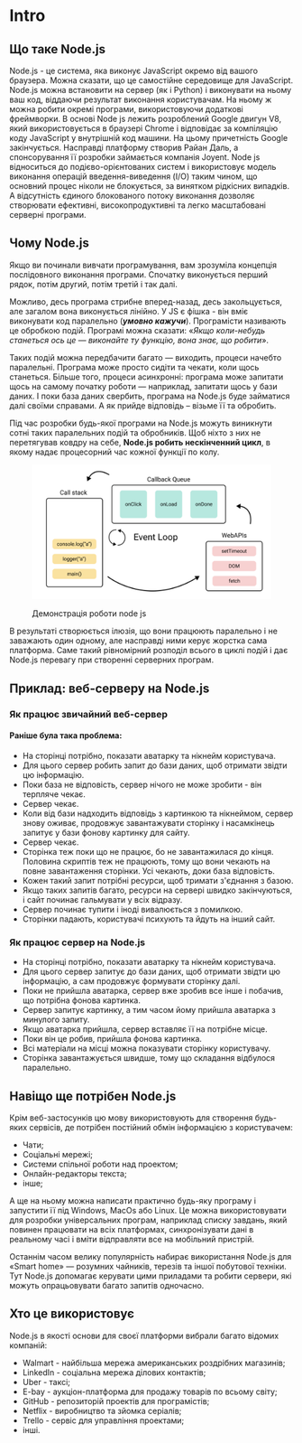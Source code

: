 # Intro

## Що таке Node.js

Node.js - це система, яка виконує JavaScript окремо від вашого браузера. Можна сказати, що це самостійне середовище для JavaScript. Node.js можна встановити на сервер (як і Python) і виконувати на ньому ваш код, віддаючи результат виконання користувачам. На ньому ж можна робити окремі програми, використовуючи додаткові фреймворки. В основі Node js лежить розроблений Google двигун V8, який використовується в браузері Chrome і відповідає за компіляцію коду JavaScript у внутрішній код машини. На цьому причетність Google закінчується. Насправді платформу створив Райан Даль, а спонсорування її розробки займається компанія Joyent. Node js відноситься до подієво-орієнтованих систем і використовує модель виконання операцій введення-виведення (I/O) таким чином, що основний процес ніколи не блокується, за винятком рідкісних випадків. А відсутність єдиного блокованого потоку виконання дозволяє створювати ефективні, високопродуктивні та легко масштабовані серверні програми.

## Чому Node.js&#x20;

Якщо ви починали вивчати програмування, вам зрозуміла концепція послідовного виконання програми. Спочатку виконується перший рядок, потім другий, потім третій і так далі.&#x20;

Можливо, десь програма стрибне вперед-назад, десь закольцується, але загалом вона виконується лінійно. У JS є фішка - він вміє виконувати код паралельно (_**умовно кажучи**_). Програмісти називають це обробкою подій. Програмі можна сказати: «_Якщо коли-небудь станеться ось це — виконайте ту функцію, вона знає, що робити_».&#x20;

Таких подій можна передбачити багато — виходить, процеси начебто паралельні. Програма може просто сидіти та чекати, коли щось станеться. Більше того, процеси асинхронні: програма може запитати щось на самому початку роботи — наприклад, запитати щось у бази даних. І поки база даних свербить, програма на Node.js буде займатися далі своїми справами. А як прийде відповідь – візьме її та обробить.&#x20;

Під час розробки будь-якої програми на Node.js можуть виникнути сотні таких паралельних подій та обробників. Щоб ніхто з них не перетягував ковдру на себе, **Node.js робить нескінченний цикл**, в якому надає процесорний час кожної функції по колу.

<figure><img src="../.gitbook/assets/event-loop.png" alt=""><figcaption><p>Демонстрація роботи node js</p></figcaption></figure>

В результаті створюється ілюзія, що вони працюють паралельно і не заважають один одному, але насправді ними керує жорстка сама платформа. Саме такий рівномірний розподіл всього в циклі подій і дає Node.js перевагу при створенні серверних програм.

## Приклад: веб-серверу на Node.js

### Як працює звичайний веб-сервер

#### Раніше була така проблема:

* На сторінці потрібно, показати аватарку та нікнейм користувача.
* Для цього сервер робить запит до бази даних, щоб отримати звідти цю інформацію.
* Поки база не відповість, сервер нічого не може зробити - він терпляче чекає.
* Сервер чекає.
* Коли від бази надходить відповідь з картинкою та нікнеймом, сервер знову оживає, продовжує завантажувати сторінку і насамкінець запитує у бази фонову картинку для сайту.
* Сервер чекає.
* Сторінка теж поки що не працює, бо не завантажилася до кінця. Половина скриптів теж не працюють, тому що вони чекають на повне завантаження сторінки. Усі чекають, доки база відповість.
* Кожен такий запит потрібні ресурси, щоб тримати з'єднання з базою.
* Якщо таких запитів багато, ресурси на сервері швидко закінчуються, і сайт починає гальмувати у всіх відразу.
* Сервер починає тупити і іноді вивалюється з помилкою.
* Сторінки падають, користувачі психують та йдуть на інший сайт.

### Як працює сервер на Node.js

* На сторінці потрібно, показати аватарку та нікнейм користувача.
* Для цього сервер запитує до бази даних, щоб отримати звідти цю інформацію, а сам продовжує формувати сторінку далі.
* Поки не прийшла аватарка, сервер вже зробив все інше і побачив, що потрібна фонова картинка.
* Сервер запитує картинку, а тим часом йому прийшла аватарка з минулого запиту.
* Якщо аватарка прийшла, сервер вставляє її на потрібне місце.
* Поки він це робив, прийшла фонова картинка.
* Всі матеріали на місці можна показувати сторінку користувачу.
* Сторінка завантажується швидше, тому що складання відбулося паралельно.

## Навіщо ще потрібен Node.js

Крім веб-застосунків цю мову використовують для створення будь-яких сервісів, де потрібен постійний обмін інформацією з користувачем:

* Чати;
* Соціальні мережі;
* Системи спільної роботи над проектом;
* Онлайн-редакторы текста;
*   інше;



А ще на ньому можна написати практично будь-яку програму і запустити її під Windows, MacOs або Linux. Це можна використовувати для розробки універсальних програм, наприклад списку завдань, який повинен працювати на всіх платформах, синхронізувати дані в реальному часі і вміти відправляти все на мобільний пристрій.

Останнім часом велику популярність набирає використання Node.js для «Smart home» — розумних чайників, терезів та іншої побутової техніки. Тут Node.js допомагає керувати цими приладами та робити сервери, які можуть опрацьовувати багато запитів одночасно.

## Хто це використовує

Node.js в якості основи для своєї платформи вибрали багато відомих компаній:

* Walmart - найбільша мережа американських роздрібних магазинів;
* LinkedIn - соціальна мережа ділових контактів;
* Uber - таксі;
* E-bay - аукціон-платформа для продажу товарів по всьому світу;
* GitHub - репозиторій проектів для програмістів;
* Netflix - виробництво та зйомка серіалів;
* Trello - сервіс для управління проектами;
* інші.

